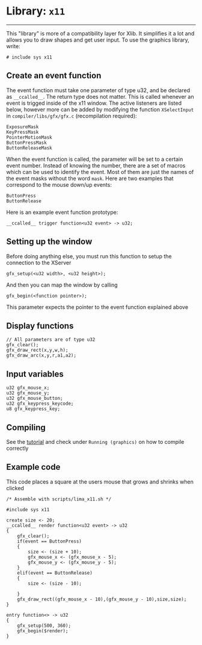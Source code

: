 # Library: `x11`

---
This "library" is more of a compatibility layer for Xlib. It simplifies it a lot and allows you to draw shapes and get user input. To use the graphics library, write:
```
# include sys x11
```
## Create an event function
The event function must take one parameter of type u32, and be declared as `__ccalled__`. The return type does not matter. This is called whenever an event is trigged inside of the x11 window. The active listeners are listed below, however more can be added by modifying the function `XSelectInput` in `compiler/libs/gfx/gfx.c` (recompilation required):
```
ExposureMask
KeyPressMask
PointerMotionMask
ButtonPressMask
ButtonReleaseMask
```
When the event function is called, the parameter will be set to a certain event number. Instead of knowing the number, there are a set of macros which can be used to identify the event. Most of them are just the names of the event masks without the word `mask`. Here are two examples that correspond to the mouse down/up events:
```
ButtonPress
ButtonRelease
```
Here is an example event function prototype:
```
__ccalled__ trigger function<u32 event> -> u32;
```

## Setting up the window
Before doing anything else, you must run this function to setup the connection to the XServer
```
gfx_setup(<u32 width>, <u32 height>);
```
And then you can map the window by calling
```
gfx_begin(<function pointer>);
```
This parameter expects the pointer to the event function explained above

## Display functions
```
// All parameters are of type u32
gfx_clear();
gfx_draw_rect(x,y,w,h);
gfx_draw_arc(x,y,r,a1,a2);
```

## Input variables
```
u32 gfx_mouse_x;
u32 gfx_mouse_y;
u32 gfx_mouse_button;
u32 gfx_keypress_keycode;
u8 gfx_keypress_key;
```
## Compiling
See the [tutorial](/docs/Examples/HowTo.html) and check under `Running (graphics)` on how to compile correctly
## Example code
This code places a square at the users mouse that grows and shrinks when clicked
```
/* Assemble with scripts/lima_x11.sh */

#include sys x11

create size <- 20;
__ccalled__ render function<u32 event> -> u32
{
    gfx_clear();
    if(event == ButtonPress)
    {
        size <- (size + 10);
        gfx_mouse_x <- (gfx_mouse_x - 5);
        gfx_mouse_y <- (gfx_mouse_y - 5);
    } 
    elif(event == ButtonRelease)
    {
        size <- (size - 10);
        
    }
    gfx_draw_rect((gfx_mouse_x - 10),(gfx_mouse_y - 10),size,size);
}

entry function<> -> u32
{
    gfx_setup(500, 360);
    gfx_begin($render);
}
```